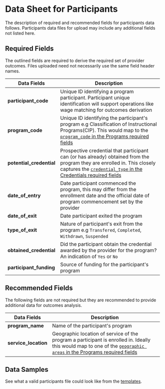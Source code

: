 # Data Sheet for Participants
The description of required and recommended fields for participants data follows. Participants data files for upload may include any additional fields not listed here.

## Required Fields
The outlined fields are required to derive the required set of provider outcomes. Files uploaded need not necessarily use the same field header names.

Data Fields | Description
------------| --------------
**participant_code** | Unique ID identifying a program participant. Participant unique identification will support operations like wage matching for outcomes derivation
**program_code** | Unique ID identifying the participant's program e.g Classification of Instructional Programs(CIP). This would map to the [`program_code` in the Programs required fields](https://github.com/workforce-data-initiative/tpot-data-definitions/blob/master/datasheets/PROGRAMS.md#required-fields) 
**potential_credential** | Prospective credential that participant can (or has already) obtained from the program they are enrolled in. This closely captures the [`credential_type` in the Credentials required fields](https://github.com/workforce-data-initiative/tpot-data-definitions/blob/master/datasheets/CREDENTIALS.md#required-fields)
**date_of_entry** | Date participant commenced the program, this may differ from the enrollment date and the official date of program commencement set by the provider
**date_of_exit** | Date participant exited the program
**type_of_exit** | Nature of participant's exit from the program e.g `Transfered`, `Completed`, `Withdrawn`, `Suspended`
**obtained_credential** | Did the participant obtain the credential awarded by the provider for the program? An indication of `Yes` or `No`
**participant_funding** | Source of funding for the participant's program


## Recommended Fields
The following fields are not required but they are recommended to provide additional data for outcomes analysis.

Data Fields | Description
------------| --------------
**program_name** | Name of the participant's program
**service_location** | Geographic location of service of the program a participant is enrolled in. Ideally this would map to one of the [`geographic areas` in the Programs required fields](https://github.com/workforce-data-initiative/tpot-data-definitions/blob/master/datasheets/PROGRAMS.md#required-fields)

## Data Samples
See what a valid participants file could look like from the [templates](https://github.com/workforce-data-initiative/tpot-data-definitions/blob/master/templates/participants.csv).
